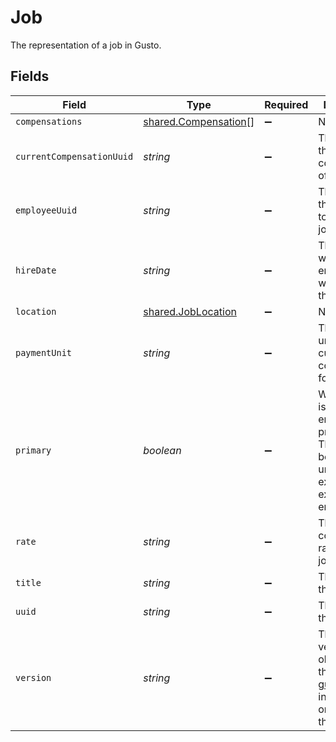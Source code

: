 # Job

The representation of a job in Gusto.


## Fields

| Field                                                                                                                                                             | Type                                                                                                                                                              | Required                                                                                                                                                          | Description                                                                                                                                                       |
| ----------------------------------------------------------------------------------------------------------------------------------------------------------------- | ----------------------------------------------------------------------------------------------------------------------------------------------------------------- | ----------------------------------------------------------------------------------------------------------------------------------------------------------------- | ----------------------------------------------------------------------------------------------------------------------------------------------------------------- |
| `compensations`                                                                                                                                                   | [shared.Compensation](../../models/shared/compensation.md)[]                                                                                                      | :heavy_minus_sign:                                                                                                                                                | N/A                                                                                                                                                               |
| `currentCompensationUuid`                                                                                                                                         | *string*                                                                                                                                                          | :heavy_minus_sign:                                                                                                                                                | The UUID of the current compensation of the job.                                                                                                                  |
| `employeeUuid`                                                                                                                                                    | *string*                                                                                                                                                          | :heavy_minus_sign:                                                                                                                                                | The UUID of the employee to which the job belongs.                                                                                                                |
| `hireDate`                                                                                                                                                        | *string*                                                                                                                                                          | :heavy_minus_sign:                                                                                                                                                | The date when the employee was hired for the job.                                                                                                                 |
| `location`                                                                                                                                                        | [shared.JobLocation](../../models/shared/joblocation.md)                                                                                                          | :heavy_minus_sign:                                                                                                                                                | N/A                                                                                                                                                               |
| `paymentUnit`                                                                                                                                                     | *string*                                                                                                                                                          | :heavy_minus_sign:                                                                                                                                                | The payment unit of the current compensation for the job.                                                                                                         |
| `primary`                                                                                                                                                         | *boolean*                                                                                                                                                         | :heavy_minus_sign:                                                                                                                                                | Whether this is the employee's primary job. The value will be set to true unless an existing job exists for the employee.                                         |
| `rate`                                                                                                                                                            | *string*                                                                                                                                                          | :heavy_minus_sign:                                                                                                                                                | The current compensation rate of the job.                                                                                                                         |
| `title`                                                                                                                                                           | *string*                                                                                                                                                          | :heavy_minus_sign:                                                                                                                                                | The title for the job.                                                                                                                                            |
| `uuid`                                                                                                                                                            | *string*                                                                                                                                                          | :heavy_minus_sign:                                                                                                                                                | The UUID of the job.                                                                                                                                              |
| `version`                                                                                                                                                         | *string*                                                                                                                                                          | :heavy_minus_sign:                                                                                                                                                | The current version of the object. See the [versioning guide](https://docs.gusto.com/embedded-payroll/docs/idempotency) for information on how to use this field. |